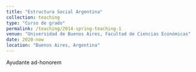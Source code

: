 ```yaml
---
title: "Estructura Social Argentina"
collection: teaching
type: "Curso de grado"
permalink: /teaching/2014-spring-teaching-1
venue: "Universidad de Buenos Aires, Facultad de Ciencias Económicas"
date: 2020-now
location: "Buenos Aires, Argentina"
---
```


Ayudante ad-honorem
